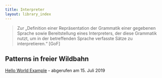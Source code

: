 ```yaml
---
title: Interpreter
layout: library_index
---
```


> Zur „Definition einer Repräsentation der Grammatik einer gegebenen Sprache sowie Bereitstellung eines Interpreters, der diese Grammatik nutzt, um in der betreffenden Sprache verfasste Sätze zu interpretieren.“ [GoF]

## Patterns in freier Wildbahn

[Hello World Example](https://github.com/code4craft/hello-design-pattern/tree/master/src/main/java/helloworld/behavioral/interpreter) - abgerufen am 15. Juli 2019
